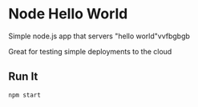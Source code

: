 # Node Hello World

Simple node.js app that servers "hello world"vvfbgbgb

Great for testing simple deployments to the cloud

## Run It

`npm start`
